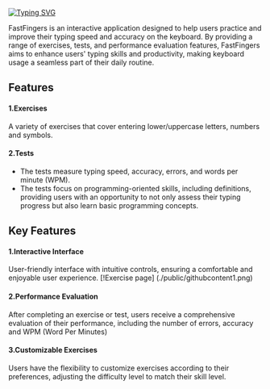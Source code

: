 [![Typing SVG](https://readme-typing-svg.demolab.com?font=Fira+Code&weight=700&size=27&duration=4000&pause=100&color=23789E&background=FFF85900&center=true&multiline=true&width=850&height=110&lines=%F0%9F%99%8CFastFingers%F0%9F%99%8C;Keyboard+Typing+Training+Program)](https://git.io/typing-svg)

FastFingers is an interactive application designed to help users practice and improve their typing speed and accuracy on the keyboard. By providing a range of exercises, tests, and performance evaluation features, FastFingers aims to enhance users' typing skills and productivity, making keyboard usage a seamless part of their daily routine.

## Features
#### 1.Exercises 
A variety of exercises that cover entering lower/uppercase letters, numbers and symbols.
#### 2.Tests 
- The tests measure typing speed, accuracy, errors, and words per minute (WPM). 
- The tests focus on programming-oriented skills, including definitions, providing users with an opportunity to not only assess their typing progress but also learn basic programming concepts.

## Key Features
#### 1.Interactive Interface
User-friendly interface with intuitive controls, ensuring a comfortable and enjoyable user experience.
[!Exercise page] (./public/githubcontent1.png)
#### 2.Performance Evaluation
After completing an exercise or test, users receive a comprehensive evaluation of their performance, including the number of errors, accuracy and WPM (Word Per Minutes)
#### 3.Customizable Exercises
Users have the flexibility to customize exercises according to their preferences, adjusting the difficulty level to match their skill level.
